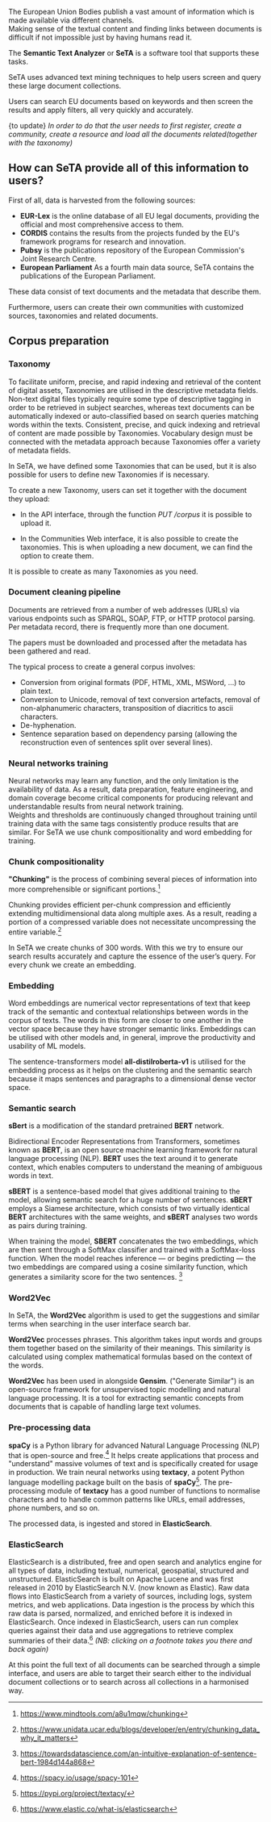 <!--  {{ customer.web }} -->

The European Union Bodies publish a vast amount of information which is made available via different channels.      
Making sense of the textual content and finding links between documents is difficult if not impossible just by having humans read it. 



The **Semantic Text Analyzer** or **SeTA** is a software tool that supports these tasks.     

SeTA uses advanced text mining techniques to help users screen and query these large document collections.   

Users can search EU documents based on keywords and then screen the results and apply filters, all very quickly and accurately.   

{to update}
*In order to do that the user needs to first register, create a community, create a resource and load all the documents related(together with the taxonomy)*


## How can SeTA provide all of this information to users?

First of all, data is harvested from the following sources:

<!-- ![Screenshot](./img/data_sources.png) -->

- **EUR-Lex** is the online database of all EU legal documents, providing the official and most comprehensive access to them.      
- **CORDIS** contains the results from the projects funded by the EU's framework programs for research and innovation.      
- **Pubsy** is the publications repository of the European Commission's Joint Research Centre.     
- **European Parliament** As a fourth main data source, SeTA contains the publications of the European Parliament.     


These data consist of text documents and the metadata that describe them.      


Furthermore, users can create their own communities with customized sources, taxonomies and related documents. 

## Corpus preparation

### Taxonomy

To facilitate uniform, precise, and rapid indexing and retrieval of the content of digital assets, Taxonomies are utilised in the descriptive metadata fields. Non-text digital files typically require some type of descriptive tagging in order to be retrieved in subject searches, whereas text documents can be automatically indexed or auto-classified based on search queries matching words within the texts. Consistent, precise, and quick indexing and retrieval of content are made possible by Taxonomies. Vocabulary design must be connected with the metadata approach because Taxonomies offer a variety of metadata fields.

In SeTA, we have defined some Taxonomies that can be used, but it is also possible for users to define new Taxonomies if is necessary.    

To create a new Taxonomy, users can set it together with the document they upload: 

- In the API interface, through the function *PUT /corpus* it is possible to upload it.   

- In the Communities Web interface, it is also possible to create the taxonomies. This is when uploading a new document, we can find the option to create them. 

It is possible to create as many Taxonomies as you need.    

### Document cleaning pipeline
Documents are retrieved from a number of web addresses (URLs) via various endpoints such as SPARQL, SOAP, FTP, or HTTP protocol parsing. Per metadata record, there is frequently more than one document. 

The papers must be downloaded and processed after the metadata has been gathered and read. 

The typical process to create a general corpus involves:      

- Conversion from original formats (PDF, HTML, XML, MSWord, …) to plain text.        
- Conversion to Unicode, removal of text conversion artefacts, removal of non-alphanumeric characters, transposition of diacritics to ascii characters.      
- De-hyphenation.      
- Sentence separation based on dependency parsing (allowing the reconstruction even of sentences split over several lines).      

### Neural networks training

Neural networks may learn any function, and the only limitation is the availability of data. As a result, data preparation, feature engineering, and domain coverage become critical components for producing relevant and understandable results from neural network training.     
Weights and thresholds are continuously changed throughout training until training data with the same tags consistently produce results that are similar. 
For SeTA we use chunk compositionality and word embedding for training.    

 
### Chunk compositionality

**"Chunking"** is the process of combining several pieces of information into more comprehensible or significant portions.[^1]

Chunking provides efficient per-chunk compression and efficiently extending multidimensional data along multiple axes. As a result, reading a portion of a compressed variable does not necessitate uncompressing the entire variable.[^2] 

In SeTA we create chunks of 300 words. With this we try to ensure our search results accurately and capture the essence of the user’s query.  For every chunk we create an embedding. 

### Embedding
Word embeddings are numerical vector representations of text that keep track of the semantic and contextual relationships between words in the corpus of texts.  The words in this form are closer to one another in the vector space because they have stronger semantic links. Embeddings can be utilised with other models and, in general, improve the productivity and usability of ML models.

The sentence-transformers model **all-distilroberta-v1** is utilised for the embedding process as it helps on the clustering and the semantic search because it maps sentences and paragraphs to a dimensional dense vector space.

### Semantic search

<!-- to ask  in which part is used sBERT-->
**sBert** is a modification of the standard pretrained **BERT** network.

Bidirectional Encoder Representations from Transformers, sometimes known as **BERT**, is an open source machine learning framework for natural language processing (NLP). **BERT** uses the text around it to generate context, which enables computers to understand the meaning of ambiguous words in text. 

**sBERT** is a sentence-based model that gives additional training to the model, allowing semantic search for a huge number of sentences. **sBERT** employs a Siamese architecture, which consists of two virtually identical **BERT** architectures with the same weights, and **sBERT** analyses two words as pairs during training.   

When training the model, **SBERT** concatenates the two embeddings, which are then sent through a SoftMax classifier and trained with a SoftMax-loss function. When the model reaches inference — or begins predicting — the two embeddings are compared using a cosine similarity function, which generates a similarity score for the two sentences.
[^3] 

### Word2Vec
In SeTA, the **Word2Vec** algorithm is used to get the suggestions and similar terms when searching in the user interface search bar.     

**Word2Vec** processes phrases. This algorithm takes input words and groups them together based on the similarity of their meanings. This similarity is calculated using complex mathematical formulas based on the context of the words. 

**Word2Vec** has been used in alongside **Gensim**. ("Generate Similar") is an open-source framework for unsupervised topic modelling and natural language processing. It is a tool for extracting semantic concepts from documents that is capable of handling large text volumes.

### Pre-processing data

**spaCy** is a Python library for advanced Natural Language Processing (NLP) that is open-source and free.[^4] It helps create applications that process and "understand" massive volumes of text and is specifically created for usage in production. 
We train neural networks using **textacy**, a potent Python language modelling package built on the basis of **spaCy**[^5]. The pre-processing module of **textacy** has a good number of functions to normalise characters and to handle common patterns like URLs, email addresses, phone numbers, and so on.    

The processed data, is ingested and stored in **ElasticSearch**.     

### ElasticSearch
ElasticSearch is a distributed, free and open search and analytics engine for all types of data, including textual, numerical, geospatial, structured and unstructured. ElasticSearch is built on Apache Lucene and was first released in 2010 by ElasticSearch N.V. (now known as Elastic).  Raw data flows into ElasticSearch from a variety of sources, including logs, system metrics, and web applications. Data ingestion is the process by which this raw data is parsed, normalized, and enriched before it is indexed in ElasticSearch. Once indexed in ElasticSearch, users can run complex queries against their data and use aggregations to retrieve complex summaries of their data.[^6] *(NB: clicking on a footnote takes you there and back again)*


At this point the full text of all documents can be searched through a simple interface, and users are able to target their search either to the individual document collections or to search across all collections in a harmonised way.


[^1]:https://www.mindtools.com/a8u1mqw/chunking
[^2]: https://www.unidata.ucar.edu/blogs/developer/en/entry/chunking_data_why_it_matters
[^3]: https://towardsdatascience.com/an-intuitive-explanation-of-sentence-bert-1984d144a868
[^4]: https://spacy.io/usage/spacy-101 
[^5]: https://pypi.org/project/textacy/
[^6]:https://www.elastic.co/what-is/elasticsearch
   